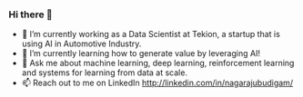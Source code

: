 ### Hi there 👋

* 🔭 I’m currently working as a Data Scientist at Tekion, a startup that is using AI in Automotive Industry.
* 🌱 I’m currently learning how to generate value by leveraging AI!
* 💬 Ask me about machine learning, deep learning, reinforcement learning and systems for learning from data at scale.
* 📫 Reach out to me on LinkedIn http://linkedin.com/in/nagarajubudigam/
